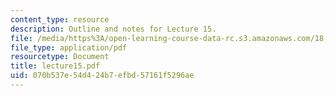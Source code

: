 ```yaml
---
content_type: resource
description: Outline and notes for Lecture 15.
file: /media/https%3A/open-learning-course-data-rc.s3.amazonaws.com/18-965-geometry-of-manifolds-fall-2004/070b537e54d424b7efbd57161f5296ae_lecture15.pdf
file_type: application/pdf
resourcetype: Document
title: lecture15.pdf
uid: 070b537e-54d4-24b7-efbd-57161f5296ae
---
```


